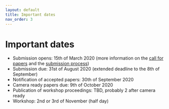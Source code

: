 ```yaml
---
layout: default
title: Important dates
nav_order: 3
---
```


# Important dates
* Submission opens: 15th of March 2020 (more information on the [call for papers](./cfp) and the [submission process](./submission))
* Submission due: 31st of August 2020 (extended deadline to the 8th of September)
* Notification of accepted papers: 30th of September 2020
* Camera ready papers due: 9th of October 2020
* Publication of workshop proceedings: TBD, probably 2 after camera ready
* Workshop: 2nd or 3rd of November (half day)